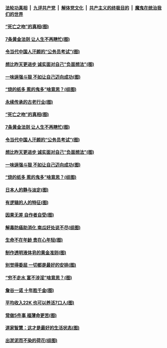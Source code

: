 ####  [法轮功真相](../../../../basic/blob/master/README.md?t=07032231) &nbsp;|&nbsp; [九评共产党](../../../../9ping.md/blob/master/README.md?t=07032231) &nbsp;|&nbsp; [解体党文化](../../../../jtdwh.md/blob/master/README.md?t=07032231)  &nbsp;|&nbsp; [共产主义的终极目的](../../../../gczydzjmd.md/blob/master/README.md?t=07032231) &nbsp;|&nbsp; [魔鬼在统治我们的世界](../../../../mgztzwmdsj.md/blob/master/README.md?t=07032231) 

#### [“死亡之吻”的真相(图)](../pages/p8/938205.md?t=07032231) 

#### [7条黄金法则 让人生不再瞎忙(图)](../pages/p8/938472.md?t=07032231) 

#### [令当代中国人汗颜的“公务员考试”(图)](../pages/p8/938246.md?t=07032231) 

#### [想比昨天更进步 诚实面对自己“负面想法”(图)](../pages/p8/938419.md?t=07032231) 

#### [一味逞强斗狠 不如让自己迈向成功(图)](../pages/p8/937701.md?t=07032231) 

#### [“烧的纸多 惹的鬼多”啥意思？(组图)](../pages/p8/938393.md?t=07032231) 

#### [永续传承的古老行业(图)](../pages/p8/938548.md?t=07032231) 

#### [“死亡之吻”的真相(图)](../pages/p8/938205.md?t=07032231) 

#### [7条黄金法则 让人生不再瞎忙(图)](../pages/p8/938472.md?t=07032231) 

#### [令当代中国人汗颜的“公务员考试”(图)](../pages/p8/938246.md?t=07032231) 

#### [想比昨天更进步 诚实面对自己“负面想法”(图)](../pages/p8/938419.md?t=07032231) 

#### [一味逞强斗狠 不如让自己迈向成功(图)](../pages/p8/937701.md?t=07032231) 

#### [“烧的纸多 惹的鬼多”啥意思？(组图)](../pages/p8/938393.md?t=07032231) 

#### [日本人的静与淡定(图)](../pages/p8/936769.md?t=07032231) 

#### [有逻辑的人的特征(图)](../pages/p8/938239.md?t=07032231) 

#### [因果无差 自作者自受(图)](../pages/p8/938272.md?t=07032231) 

#### [解毒防癌助消化 南瓜好处说不尽(组图)](../pages/p8/937975.md?t=07032231) 

#### [生命不在年龄 贵在心年轻(图)](../pages/p8/937698.md?t=07032231) 

#### [制作透明液体皂的黄金准则(图)](../pages/p8/938207.md?t=07032231) 

#### [别觉得委屈 一切都是最好的安排(图)](../pages/p8/921940.md?t=07032231) 

#### [“穷不走水 富不涉淫”啥意思？(图)](../pages/p8/938176.md?t=07032231) 

#### [詹谷一诺 十年胜千金(图)](../pages/p8/937705.md?t=07032231) 

#### [平均收入22K 也可以养活7口人(图)](../pages/p8/938104.md?t=07032231) 

#### [常做5件事 福薄命更苦(图)](../pages/p8/937990.md?t=07032231) 

#### [道家智慧：这才是最好的生活状态(图)](../pages/p8/900827.md?t=07032231) 

#### [出淤泥而不染的荷花(组图)](../pages/p8/937863.md?t=07032231) 


